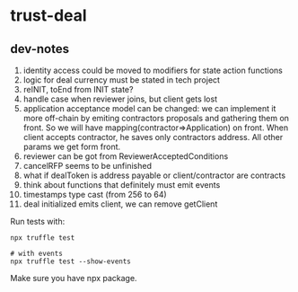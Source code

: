 # trust-deal

## dev-notes
1. identity access could be moved to modifiers for state action functions
2. logic for deal currency must be stated in tech project
3. reINIT, toEnd from INIT state?
4. handle case when reviewer joins, but client gets lost
5. application acceptance model can be changed: we can implement it more off-chain by emiting contractors proposals and gathering them on front. So we will have mapping(contractor=>Application) on front. When client accepts contractor, he saves only contractors address. All other params we get form front.
6. reviewer can be got from ReviewerAcceptedConditions
7. cancelRFP seems to be unfinished
8. what if dealToken is address payable or client/contractor are contracts
9. think about functions that definitely must emit events
10. timestamps type cast (from 256 to 64)
11. deal initialized emits client, we can remove getClient

Run tests with:
```
npx truffle test

# with events
npx truffle test --show-events
```

Make sure you have npx package.